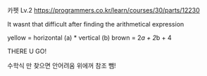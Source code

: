 카펫 Lv.2
https://programmers.co.kr/learn/courses/30/parts/12230

It wasnt that difficult after finding the arithmetical expression

yellow = horizontal (a) * vertical (b)
brown = 2*a + 2*b + 4

THERE U GO!

수학식 만 찾으면 안어려움 위에꺼 참조 뺌!